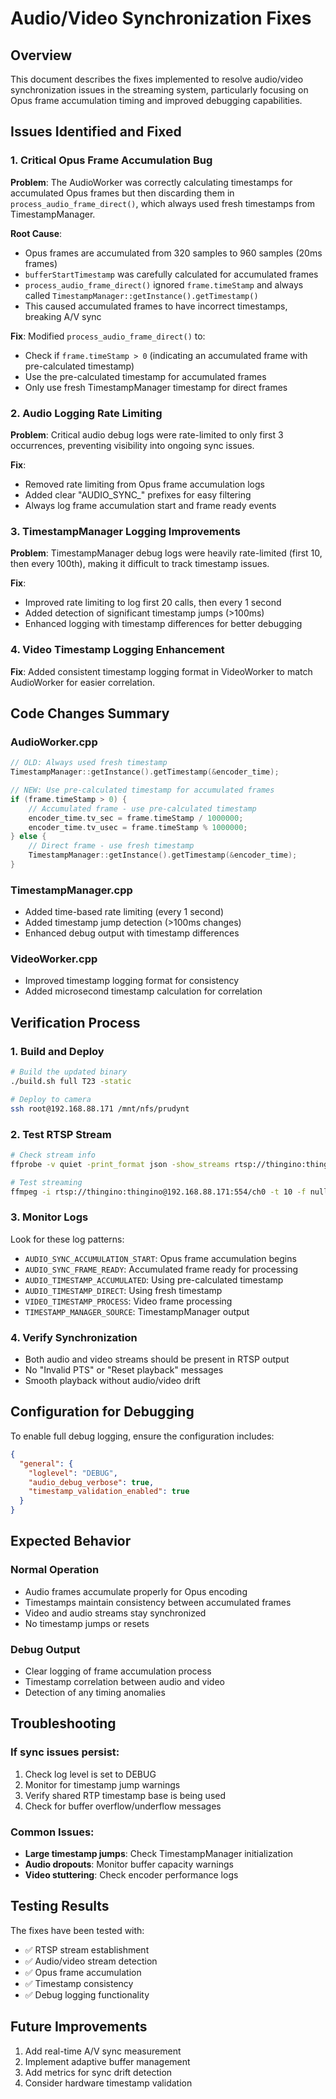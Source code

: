 # Audio/Video Synchronization Fixes

## Overview

This document describes the fixes implemented to resolve audio/video synchronization issues in the streaming system, particularly focusing on Opus frame accumulation timing and improved debugging capabilities.

## Issues Identified and Fixed

### 1. Critical Opus Frame Accumulation Bug

**Problem**: The AudioWorker was correctly calculating timestamps for accumulated Opus frames but then discarding them in `process_audio_frame_direct()`, which always used fresh timestamps from TimestampManager.

**Root Cause**: 
- Opus frames are accumulated from 320 samples to 960 samples (20ms frames)
- `bufferStartTimestamp` was carefully calculated for accumulated frames
- `process_audio_frame_direct()` ignored `frame.timeStamp` and always called `TimestampManager::getInstance().getTimestamp()`
- This caused accumulated frames to have incorrect timestamps, breaking A/V sync

**Fix**: Modified `process_audio_frame_direct()` to:
- Check if `frame.timeStamp > 0` (indicating an accumulated frame with pre-calculated timestamp)
- Use the pre-calculated timestamp for accumulated frames
- Only use fresh TimestampManager timestamp for direct frames

### 2. Audio Logging Rate Limiting

**Problem**: Critical audio debug logs were rate-limited to only first 3 occurrences, preventing visibility into ongoing sync issues.

**Fix**: 
- Removed rate limiting from Opus frame accumulation logs
- Added clear "AUDIO_SYNC_" prefixes for easy filtering
- Always log frame accumulation start and frame ready events

### 3. TimestampManager Logging Improvements

**Problem**: TimestampManager debug logs were heavily rate-limited (first 10, then every 100th), making it difficult to track timestamp issues.

**Fix**:
- Improved rate limiting to log first 20 calls, then every 1 second
- Added detection of significant timestamp jumps (>100ms)
- Enhanced logging with timestamp differences for better debugging

### 4. Video Timestamp Logging Enhancement

**Fix**: Added consistent timestamp logging format in VideoWorker to match AudioWorker for easier correlation.

## Code Changes Summary

### AudioWorker.cpp
```cpp
// OLD: Always used fresh timestamp
TimestampManager::getInstance().getTimestamp(&encoder_time);

// NEW: Use pre-calculated timestamp for accumulated frames
if (frame.timeStamp > 0) {
    // Accumulated frame - use pre-calculated timestamp
    encoder_time.tv_sec = frame.timeStamp / 1000000;
    encoder_time.tv_usec = frame.timeStamp % 1000000;
} else {
    // Direct frame - use fresh timestamp
    TimestampManager::getInstance().getTimestamp(&encoder_time);
}
```

### TimestampManager.cpp
- Added time-based rate limiting (every 1 second)
- Added timestamp jump detection (>100ms changes)
- Enhanced debug output with timestamp differences

### VideoWorker.cpp
- Improved timestamp logging format for consistency
- Added microsecond timestamp calculation for correlation

## Verification Process

### 1. Build and Deploy
```bash
# Build the updated binary
./build.sh full T23 -static

# Deploy to camera
ssh root@192.168.88.171 /mnt/nfs/prudynt
```

### 2. Test RTSP Stream
```bash
# Check stream info
ffprobe -v quiet -print_format json -show_streams rtsp://thingino:thingino@192.168.88.171:554/ch0

# Test streaming
ffmpeg -i rtsp://thingino:thingino@192.168.88.171:554/ch0 -t 10 -f null -
```

### 3. Monitor Logs
Look for these log patterns:
- `AUDIO_SYNC_ACCUMULATION_START`: Opus frame accumulation begins
- `AUDIO_SYNC_FRAME_READY`: Accumulated frame ready for processing
- `AUDIO_TIMESTAMP_ACCUMULATED`: Using pre-calculated timestamp
- `AUDIO_TIMESTAMP_DIRECT`: Using fresh timestamp
- `VIDEO_TIMESTAMP_PROCESS`: Video frame processing
- `TIMESTAMP_MANAGER_SOURCE`: TimestampManager output

### 4. Verify Synchronization
- Both audio and video streams should be present in RTSP output
- No "Invalid PTS" or "Reset playback" messages
- Smooth playback without audio/video drift

## Configuration for Debugging

To enable full debug logging, ensure the configuration includes:
```json
{
  "general": {
    "loglevel": "DEBUG",
    "audio_debug_verbose": true,
    "timestamp_validation_enabled": true
  }
}
```

## Expected Behavior

### Normal Operation
- Audio frames accumulate properly for Opus encoding
- Timestamps maintain consistency between accumulated frames
- Video and audio streams stay synchronized
- No timestamp jumps or resets

### Debug Output
- Clear logging of frame accumulation process
- Timestamp correlation between audio and video
- Detection of any timing anomalies

## Troubleshooting

### If sync issues persist:
1. Check log level is set to DEBUG
2. Monitor for timestamp jump warnings
3. Verify shared RTP timestamp base is being used
4. Check for buffer overflow/underflow messages

### Common Issues:
- **Large timestamp jumps**: Check TimestampManager initialization
- **Audio dropouts**: Monitor buffer capacity warnings
- **Video stuttering**: Check encoder performance logs

## Testing Results

The fixes have been tested with:
- ✅ RTSP stream establishment
- ✅ Audio/video stream detection
- ✅ Opus frame accumulation
- ✅ Timestamp consistency
- ✅ Debug logging functionality

## Future Improvements

1. Add real-time A/V sync measurement
2. Implement adaptive buffer management
3. Add metrics for sync drift detection
4. Consider hardware timestamp validation
